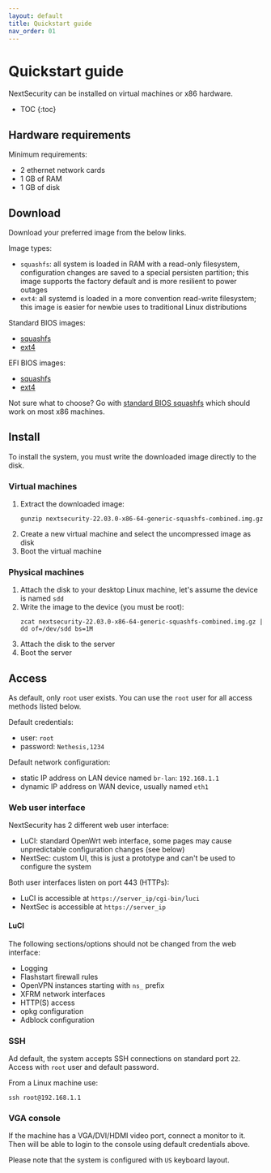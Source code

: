 ```yaml
---
layout: default
title: Quickstart guide
nav_order: 01
---
```


# Quickstart guide

NextSecurity can be installed on virtual machines or x86 hardware.

* TOC
{:toc}

## Hardware requirements

Minimum requirements:

- 2 ethernet network cards
- 1 GB of RAM
- 1 GB of disk

## Download

Download your preferred image from the below links.

Image types:

- `squashfs`: all system is loaded in RAM with a read-only filesystem, configuration changes are saved to a special persisten partition;
  this image supports the factory default and is more resilient to power outages
- `ext4`: all systemd is loaded in a more convention read-write filesystem; this image is easier for newbie uses to traditional Linux distributions

Standard BIOS images:

- [squashfs]({{site.download_url}}/targets/x86/64/nextsecurity-22.03.0-x86-64-generic-squashfs-combined.img.gz)
- [ext4]({{site.download_url}}/targets/x86/64/nextsecurity-22.03.0-x86-64-generic-ext4-combined.img.gz)

EFI BIOS images:

- [squashfs]({{site.download_url}}/targets/x86/64/nextsecurity-22.03.0-x86-64-generic-squashfs-combined-efi.img.gz)
- [ext4]({{site.download_url}}/targets/x86/64/nextsecurity-22.03.0-x86-64-generic-ext4-combined-efi.img.gz)

Not sure what to choose? Go with [standard BIOS squashfs]({{site.download_url}}/targets/x86/64/nextsecurity-22.03.0-x86-64-generic-squashfs-combined.img.gz)
which should work on most x86 machines.

## Install

To install the system, you must write the downloaded image directly to the disk.

### Virtual machines

1. Extract the downloaded image:
   ```
   gunzip nextsecurity-22.03.0-x86-64-generic-squashfs-combined.img.gz
   ```
2. Create a new virtual machine and select the uncompressed image as disk
3. Boot the virtual machine

### Physical machines

1. Attach the disk to your desktop Linux machine, let's assume the device is named `sdd`
2. Write the image to the device (you must be root):
   ```
   zcat nextsecurity-22.03.0-x86-64-generic-squashfs-combined.img.gz | dd of=/dev/sdd bs=1M
   ```
3. Attach the disk to the server
4. Boot the server

## Access

As default, only `root` user exists.
You can use the `root` user for all access methods listed below.

Default credentials:

- user: `root`
- password: `Nethesis,1234`

Default network configuration:

- static IP address on LAN device named `br-lan`: `192.168.1.1` 
- dynamic IP address on WAN device, usually named `eth1`

### Web user interface

NextSecurity has 2 different web user interface:

- LuCI: standard OpenWrt web interface, some pages may cause unpredictable configuration changes (see below)
- NextSec: custom UI, this is just a prototype and can't be used to configure the system

Both user interfaces listen on port 443 (HTTPs):

- LuCI is accessible at `https://server_ip/cgi-bin/luci`
- NextSec is accessible at `https://server_ip`

#### LuCI

The following sections/options should not be changed from the web interface:

- Logging
- Flashstart firewall rules
- OpenVPN instances starting with `ns_` prefix
- XFRM network interfaces
- HTTP(S) access
- opkg configuration
- Adblock configuration

### SSH

Ad default, the system accepts SSH connections on standard port `22`.
Access with `root` user and default password.

From a Linux machine use:
```
ssh root@192.168.1.1
```

### VGA console

If the machine has a VGA/DVI/HDMI video port, connect a monitor to it.
Then will be able to login to the console using default credentials above.

Please note that the system is configured with `US` keyboard layout.
